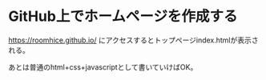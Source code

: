 # GitHub上でホームページを作成する
https://roomhice.github.io/
にアクセスするとトップページindex.htmlが表示される。

あとは普通のhtml+css+javascriptとして書いていけばOK。
